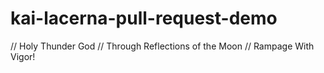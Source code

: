 # kai-lacerna-pull-request-demo

// Holy Thunder God 
// Through Reflections of the Moon 
// Rampage With Vigor! 

